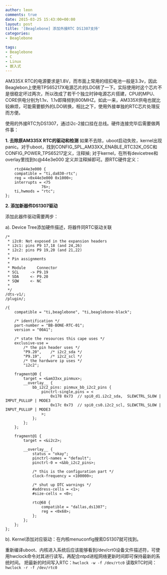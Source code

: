 ```yaml
---
author: leon
comments: true
date: 2015-03-25 15:43:00+00:00
layout: post
title: '[Beaglebone] 添加外接RTC DS1307支持' 
categories:
- Beaglebone

tags:
- Beaglebone
- C
- Linux
- 嵌入式
---
```


AM335X RTC的电源要求是1.8V，而市面上常用的纽扣电池一般是3.3v，因此Beaglebon上使用TPS65217X电源芯片的LDO转了一下。实际使用时这个芯片不是很稳定坏过两次，所以改成了若干个独立时钟电源芯片搭建，CPU的MPU、CORE供电分别为1.1v、1.1v即降频到800MHZ。如此一来，AM335X供电也就比较麻烦，可能需要额外的LDO转换，相比之下，使用外接单独的RTC芯片处理反而方便。

使用的外接RTC为DS1307，通过i2c-2接口挂在总线。硬件连接完毕后需要做两件事：

**1. 去除原AM335X RTC的驱动和检测**
如果不去除，uboot启动失败，kernel出现panic。对于uboot，找到CONFIG_SPL_AM33XX_ENABLE_RTC32K_OSC和CONFIG_POWER_TPS65217定义，注释掉; 对于kernel，在所有devicetree和overlay里找到tc@44e3e000 定义并注释掉即可。原RTC硬件定义：
```
    rtc@44e3e000 {
    compatible = "ti,da830-rtc";
    reg = <0x44e3e000 0x1000>;
    interrupts = <75
                76>;
    ti,hwmods = "rtc";
};
```

**2. 添加新器件DS1307驱动**

添加此器件驱动需要两步：

a). Device Tree添加硬件描述，将器件同RTC驱动关联 

```
/*
 * i2c0: Not exposed in the expansion headers
 * i2c1: pins P9 17,18 (and 24,26)
 * i2c2: pins P9 19,20 (and 21,22)
 * 
 * Pin assignments
 *
 * Module     Connector
 * SCL     -> P9.19
 * SDA     <- P9.20
 * SQW     <- NC
 *
 */
/dts-v1/;
/plugin/;

/{
	compatible = "ti,beaglebone", "ti,beaglebone-black";

	/* identification */
	part-number = "BB-BONE-RTC-01";
	version = "00A1";
	
	/* state the resources this cape uses */
	exclusive-use =
        /* the pin header uses */
        "P9.20",	/* i2c2_sda */
        "P9.19",	/* i2c2_scl */
        /* the hardware ip uses */
        "i2c2";
		
	fragment@0 {
		target = <&am33xx_pinmux>;
		__overlay__ {
			bb_i2c2_pins: pinmux_bb_i2c2_pins {
				pinctrl-single,pins = <
                    0x178 0x73  // spi0_d1.i2c2_sda,  SLEWCTRL_SLOW | IMPUT_PULLUP | MODE3
                    0x17c 0x73  // spi0_cs0.i2c2_scl, SLEWCTRL_SLOW | INPUT_PULLUP | MODE3
				>;
			};
		};
	};

	fragment@1 {
		target = <&i2c2>;

		__overlay__ {
			status = "okay";
			pinctrl-names = "default";
			pinctrl-0 = <&bb_i2c2_pins>;
			
			/* this is the configuration part */
			clock-frequency = <100000>;	
			
			/* shut up DTC warnings */
			#address-cells = <1>;
			#size-cells = <0>;

			rtc@68 {
				compatible = "dallas,ds1307";
				reg = <0x68>;
			};
		};
	};	
};
```

b). Kernel添加对应驱动：在内核menuconfig搜索DS1307就可找到。

重新编译uboot、内核进入系统后应该能够看到/dev/crt0设备文件描述符，可使用hwclock命令对其进行读写。再配合ntpd进程网络更新时间即可保持最新的系统时间。
把最新的时间写入RTC：`hwclock -w -f /dev/rtc0`
读取RTC时间：`hwclock -r -f /dev/rtc0`
